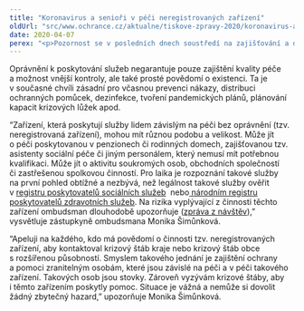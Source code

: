 ```yaml
---
title: "Koronavirus a senioři v péči neregistrovaných zařízení"
oldUrl: "src/www.ochrance.cz/aktualne/tiskove-zpravy-2020/koronavirus-a-seniori-v-peci-neregistrovanych-zarizeni"
date: 2020-04-07
perex: "<p>Pozornost se v posledních dnech soustředí na zajišťování a distribuci ochranných pomůcek a jiných prostředků do zařízení sociálních služeb či následné péče, která poskytují péči seniorům. Na tato zařízení míří také opatření, která vydal ministr zdravotnictví, jejichž cílem je zabránění nákazy a šíření nemoci COVID-19. Péči o seniory však zajišťují také zařízení či poskytovatelé, kteří ke své činnosti nemají potřebná oprávnění. Tato zařízení se mohou nacházet mimo distribuční systém ochranných prostředků. Nikdo v tuto chvíli neví, zda jsou v nich senioři před nákazou chráněni nebo kolik z nich je případně nakažených.</p>"
---
```


<!-- imported from the old website -->

<p>Oprávnění k poskytování služeb negarantuje pouze zajištění kvality péče a možnost vnější kontroly, ale také prosté povědomí o existenci. Ta je v současné chvíli zásadní pro včasnou prevenci nákazy, distribuci ochranných pomůcek, dezinfekce, tvoření pandemických plánů, plánování kapacit krizových lůžek apod.</p><p>“Zařízení, která poskytují služby lidem závislým na péči bez oprávnění (tzv. neregistrovaná zařízení), mohou mít různou podobu a velikost. Může jít o péči poskytovanou v penzionech či rodinných domech, zajišťovanou tzv. asistenty sociální péče či jiným personálem, který nemusí mít potřebnou kvalifikaci. Může jít o aktivitu soukromých osob, obchodních společností či zastřešenou spolkovou činností. Pro laika je rozpoznání takové služby na první pohled obtížné a nezbývá, než legálnost takové služby ověřit v <a title="Otevření do nového okna" href="http://iregistr.mpsv.cz/" target="_blank">registru poskytovatelů sociálních služeb</a> <img alt="" src="https://www.ochrance.cz/typo3/ext/od_linkdesc/icons/external.gif" class="od_linkdesc_icon_external" /> nebo<a href="https://nrpzs.uzis.cz/" target="_blank"> národním registru poskytovatelů zdravotních služeb</a>. Na rizika vyplývající z činnosti těchto zařízení ombudsman dlouhodobě upozorňuje (<a href="https://www.ochrance.cz/fileadmin/user_upload/ochrana_osob/ZARIZENI/Socialni_sluzby/SZ-Neregistrovana_web.pdf" target="_blank">zpráva z návštěv</a>),” vysvětluje zástupkyně ombudsmana Monika Šimůnková. </p><p>“Apeluji na každého, kdo má povědomí o činnosti tzv. neregistrovaných zařízení, aby kontaktoval krizový štáb kraje nebo krizový štáb obce s rozšířenou působností. Smyslem takového jednání je zajištění ochrany a pomoci zranitelným osobám, které jsou závislé na péči a v péči takového zařízení. Takových osob jsou stovky. Zároveň vyzývám krizové štáby, aby i těmto zařízením poskytly pomoc. Situace je vážná a nemůže si dovolit žádný zbytečný hazard,” upozorňuje Monika Šimůnková.</p>

